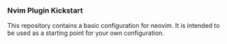 ### Nvim Plugin Kickstart

This repository contains a basic configuration for neovim. It is intended to be used as a starting point for your own configuration.
